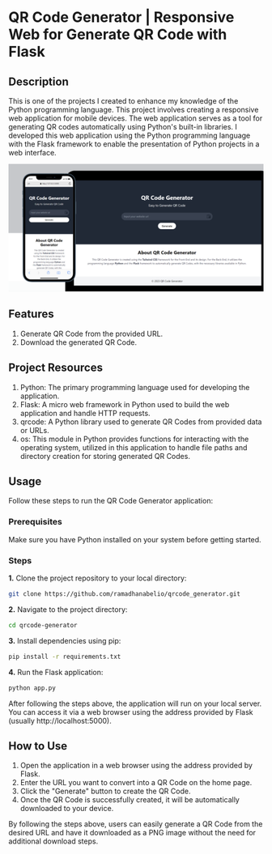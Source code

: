 # QR Code Generator | Responsive Web for Generate QR Code with Flask

## Description
This is one of the projects I created to enhance my knowledge of the Python programming language. This project involves creating a responsive web application for mobile devices. The web application serves as a tool for generating QR codes automatically using Python's built-in libraries. I developed this web application using the Python programming language with the Flask framework to enable the presentation of Python projects in a web interface.

![QR Code Generator Thumbnail](github/Thumbnail%20QR%20Code%20Generator.png)

## Features
1. Generate QR Code from the provided URL.
2. Download the generated QR Code.

## Project Resources
1. Python: The primary programming language used for developing the application.
2. Flask: A micro web framework in Python used to build the web application and handle HTTP requests.
3. qrcode: A Python library used to generate QR Codes from provided data or URLs.
4. os: This module in Python provides functions for interacting with the operating system, utilized in this application to handle file paths and directory creation for storing generated QR Codes.

## Usage
Follow these steps to run the QR Code Generator application:

### Prerequisites
Make sure you have Python installed on your system before getting started.

### Steps
**1.** Clone the project repository to your local directory:

   ```bash
   git clone https://github.com/ramadhanabelio/qrcode_generator.git
   ```

**2.** Navigate to the project directory:

   ```bash
   cd qrcode-generator
   ```

**3.** Install dependencies using pip:

   ```bash
   pip install -r requirements.txt
   ```
   
**4.** Run the Flask application:

   ```bash
   python app.py
   ```

After following the steps above, the application will run on your local server. You can access it via a web browser using the address provided by Flask (usually http://localhost:5000).

## How to Use
1. Open the application in a web browser using the address provided by Flask.
2. Enter the URL you want to convert into a QR Code on the home page.
3. Click the "Generate" button to create the QR Code.
4. Once the QR Code is successfully created, it will be automatically downloaded to your device.

By following the steps above, users can easily generate a QR Code from the desired URL and have it downloaded as a PNG image without the need for additional download steps.
